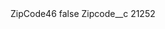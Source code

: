 <?xml version="1.0" encoding="UTF-8"?>
<CustomMetadata xmlns="http://soap.sforce.com/2006/04/metadata" xmlns:xsi="http://www.w3.org/2001/XMLSchema-instance" xmlns:xsd="http://www.w3.org/2001/XMLSchema">
    <label>ZipCode46</label>
    <protected>false</protected>
    <values>
        <field>Zipcode__c</field>
        <value xsi:type="xsd:string">21252</value>
    </values>
</CustomMetadata>
